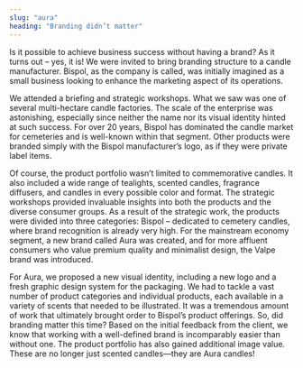 ```yaml
---
slug: "aura"
heading: "Branding didn’t matter"
---
```


Is it possible to achieve business success without having a brand? As it turns out – yes, it is! We were invited to bring branding structure to a candle manufacturer. Bispol, as the company is called, was initially imagined as a small business looking to enhance the marketing aspect of its operations.

We attended a briefing and strategic workshops. What we saw was one of several multi-hectare candle factories. The scale of the enterprise was astonishing, especially since neither the name nor its visual identity hinted at such success. For over 20 years, Bispol has dominated the candle market for cemeteries and is well-known within that segment. Other products were branded simply with the Bispol manufacturer’s logo, as if they were private label items.

Of course, the product portfolio wasn’t limited to commemorative candles. It also included a wide range of tealights, scented candles, fragrance diffusers, and candles in every possible color and format. The strategic workshops provided invaluable insights into both the products and the diverse consumer groups. As a result of the strategic work, the products were divided into three categories: Bispol – dedicated to cemetery candles, where brand recognition is already very high. For the mainstream economy segment, a new brand called Aura was created, and for more affluent consumers who value premium quality and minimalist design, the Valpe brand was introduced.

For Aura, we proposed a new visual identity, including a new logo and a fresh graphic design system for the packaging. We had to tackle a vast number of product categories and individual products, each available in a variety of scents that needed to be illustrated. It was a tremendous amount of work that ultimately brought order to Bispol’s product offerings. So, did branding matter this time? Based on the initial feedback from the client, we know that working with a well-defined brand is incomparably easier than without one. The product portfolio has also gained additional image value. These are no longer just scented candles—they are Aura candles!
